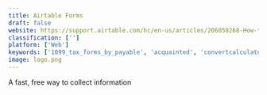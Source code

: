 ```yaml
---
title: Airtable Forms
draft: false 
website: https://support.airtable.com/hc/en-us/articles/206058268-How-to-create-a-form-with-Airtable
classification: ['']
platform: ['Web']
keywords: ['1099_tax_forms_by_payable', 'acquainted', 'convertcalculator', 'docspring', 'fieldgoal', 'form_builder_by_webiny', 'form-builder', 'formswift', 'formlets', 'helloforms', 'jotform_assign_forms', 'magic_forms_by_cloudstitch', 'naker.form', 'paperform', 'questionscout', 'tripetto', 'typeform', 'doopoll']
image: logo.png
---
```

A fast, free way to collect information